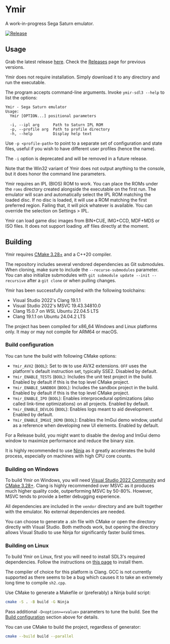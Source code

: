 # Ymir
A work-in-progress Sega Saturn emulator.

[![Release](https://github.com/StrikerX3/Ymir/actions/workflows/release.yaml/badge.svg)](https://github.com/StrikerX3/Ymir/actions/workflows/release.yaml)


## Usage

Grab the latest release [here](https://github.com/StrikerX3/Ymir/releases/latest).
Check the [Releases](https://github.com/StrikerX3/Ymir/releases) page for previous versions.

Ymir does not require installation. Simply download it to any directory and run the executable.

The program accepts command-line arguments. Invoke `ymir-sdl3 --help` to list the options:

```
Ymir - Sega Saturn emulator
Usage:
  Ymir [OPTION...] positional parameters

  -i, --ipl arg      Path to Saturn IPL ROM
  -p, --profile arg  Path to profile directory
  -h, --help         Display help text
```

Use `-p <profile-path>` to point to a separate set of configuration and state files, useful if you wish to have different user profiles (hence the name).

The `-i` option is deprecated and will be removed in a future release.

Note that the Win32 variant of Ymir does not output anything to the console, but it does honor the command line parameters.

Ymir requires an IPL (BIOS) ROM to work. You can place the ROMs under the `roms` directory created alongside the executable on the first run.
The emulator will scan and automatically select the IPL ROM matching the loaded disc. If no disc is loaded, it will use a ROM matching the first preferred region. Failing that, it will pick whatever is available.
You can override the selection on Settings > IPL.

Ymir can load game disc images from BIN+CUE, IMG+CCD, MDF+MDS or ISO files. It does not support loading .elf files directly at the moment.


## Building

Ymir requires [CMake 3.28+](https://cmake.org/) and a C++20 compiler.

The repository includes several vendored dependencies as Git submodules. When cloning, make sure to include the `--recurse-submodules` parameter.
You can also initialize submodules with `git submodule update --init --recursive` after a `git clone` or when pulling changes.

Ymir has been successfully compiled with the following toolchains:
- Visual Studio 2022's Clang 19.1.1
- Visual Studio 2022's MSVC 19.43.34810.0
- Clang 15.0.7 on WSL Ubuntu 22.04.5 LTS
- Clang 19.1.1 on Ubuntu 24.04.2 LTS

The project has been compiled for x86_64 Windows and Linux platforms only. It may or may not compile for ARM64 or macOS.


### Build configuration

You can tune the build with following CMake options:

- `Ymir_AVX2` (`BOOL`): Set to `ON` to use AVX2 extensions. `OFF` uses the platform's default instruction set, typically SSE2. Disabled by default.
- `Ymir_ENABLE_TESTS` (`BOOL`): Includes the unit test project in the build. Enabled by default if this is the top level CMake project.
- `Ymir_ENABLE_SANDBOX` (`BOOL`): Includes the sandbox project in the build. Enabled by default if this is the top level CMake project.
- `Ymir_ENABLE_IPO` (`BOOL`): Enables interprocedural optimizations (also called link-time optimizations) on all projects. Enabled by default.
- `Ymir_ENABLE_DEVLOG` (`BOOL`): Enables logs meant to aid development. Enabled by default.
- `Ymir_ENABLE_IMGUI_DEMO` (`BOOL`): Enables the ImGui demo window, useful as a reference when developing new UI elements. Enabled by default.

For a Release build, you might want to disable the devlog and ImGui demo window to maximize performance and reduce the binary size.

It is highly recommended to use [Ninja](https://ninja-build.org/) as it greatly accelerates the build process, especially on machines with high CPU core counts.


### Building on Windows

To build Ymir on Windows, you will need [Visual Studio 2022 Community](https://visualstudio.microsoft.com/vs/community/) and [CMake 3.28+](https://cmake.org/).
Clang is highly recommended over MSVC as it produces much higher quality code, outperforming MSVC by 50-80%. However, MSVC tends to provide a better debugging experience.

All dependencies are included in the `vendor` directory and are built together with the emulator. No external dependencies are needed.

You can choose to generate a .sln file with CMake or open the directory directly with Visual Studio.
Both methods work, but opening the directory allows Visual Studio to use Ninja for significantly faster build times.


### Building on Linux

To build Ymir on Linux, first you will need to install SDL3's required dependencies. Follow the instructions on [this page](https://wiki.libsdl.org/SDL3/README/linux) to install them.

The compiler of choice for this platform is Clang. GCC is not currently supported as there seems to be a bug which causes it to take an extremely long time to compile `sh2.cpp`.

Use CMake to generate a Makefile or (preferably) a Ninja build script:

```sh
cmake -S . -B build -G Ninja
```

Pass additional `-D<option>=<value>` parameters to tune the build. See the [Build configuration](#build-configuration) section above for details.

You can use CMake to build the project, regardless of generator:

```sh
cmake --build build --parallel
```
